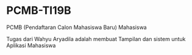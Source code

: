 # PCMB-TI19B
PCMB (Pendaftaran Calon Mahasiswa Baru) Mahasiswa

Tugas dari Wahyu Aryadila adalah membuat Tampilan dan sistem untuk Aplikasi Mahasiswa
